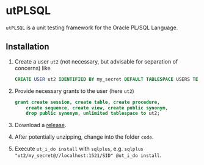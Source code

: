 # utPLSQL

`utPLSQL` is a unit testing framework for the Oracle PL/SQL Language.

## Installation

1. Create a user `ut2` (not necessary, but advisable for separation of concerns) like

    ```sql
    CREATE USER ut2 IDENTIFIED BY my_secret DEFAULT TABLESPACE USERS TEMPORARY TABLESPACE TEMP;
    ```

1. Provide necessary grants to the user (here `ut2`)

    ```sql
    grant create session, create table, create procedure,
        create sequence, create view, create public synonym,
        drop public synonym, unlimited tablespace to ut2;
    ```

1. Download a [release](https://github.com/utPLSQL/utPLSQL/releases).

1. After potentially unzipping, change into the folder `code`.

1. Execute `ut_i_do install` with `sqlplus`, e.g. `sqlplus "ut2/my_secret@//localhost:1521/SID" @ut_i_do install`.

